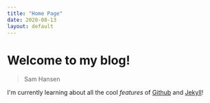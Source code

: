 ```yaml
---
title: "Home Page"
date: 2020-08-13
layout: default
---
```

# Welcome to my blog!

> Sam Hansen

I'm currently learning about all the cool _features_ of [Github] and [Jekyll]!

[Github]:https://github.com
[Jekyll]:https://https://jekyllrb.com/